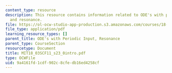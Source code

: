 ```yaml
---
content_type: resource
description: This resource contains information related to ODE's with periodic input,
  and resonance.
file: https://ol-ocw-studio-app-production.s3.amazonaws.com/courses/18-03sc-differential-equations-fall-2011/9a4161fd1cdf902c8cfedb16ed4258cf_MIT18_03SCF11_s23_0intro.pdf
file_type: application/pdf
learning_resource_types: []
parent_title: ODE's with Periodic Input, Resonance
parent_type: CourseSection
resourcetype: Document
title: MIT18_03SCF11_s23_0intro.pdf
type: OCWFile
uid: 9a4161fd-1cdf-902c-8cfe-db16ed4258cf
---
```

